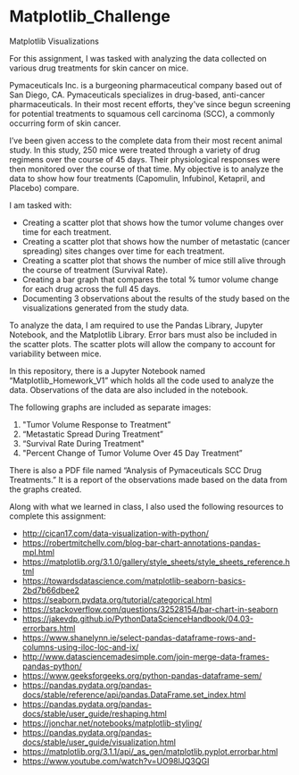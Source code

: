 # Matplotlib_Challenge

Matplotlib Visualizations

For this assignment, I was tasked with analyzing the data collected on various drug treatments for skin cancer on mice. 

Pymaceuticals Inc. is a burgeoning pharmaceutical company based out of San Diego, CA. Pymaceuticals specializes in drug-based, anti-cancer pharmaceuticals. In their most recent efforts, they've since begun screening for potential treatments to squamous cell carcinoma (SCC), a commonly occurring form of skin cancer.

I’ve been given access to the complete data from their most recent animal study. In this study, 250 mice were treated through a variety of drug regimens over the course of 45 days. Their physiological responses were then monitored over the course of that time. My objective is to analyze the data to show how four treatments (Capomulin, Infubinol, Ketapril, and Placebo) compare.

I am tasked with:

-	Creating a scatter plot that shows how the tumor volume changes over time for each treatment.
-	Creating a scatter plot that shows how the number of metastatic (cancer spreading) sites changes over time for each treatment.
-	Creating a scatter plot that shows the number of mice still alive through the course of treatment (Survival Rate).
-	Creating a bar graph that compares the total % tumor volume change for each drug across the full 45 days.
-	Documenting 3 observations about the results of the study based on the visualizations generated from the study data.

To analyze the data, I am required to use the Pandas Library, Jupyter Notebook, and the Matplotlib Library. Error bars must also be included in the scatter plots. The scatter plots will allow the company to account for variability between mice.

In this repository, there is a Jupyter Notebook named “Matplotlib_Homework_V1” which holds all the code used to analyze the data. Observations of the data are also included in the notebook.

The following graphs are included as separate images:

1.	"Tumor Volume Response to Treatment”
2.	“Metastatic Spread During Treatment”
3.	“Survival Rate During Treatment"
4.	"Percent Change of Tumor Volume Over 45 Day Treatment” 

There is also a PDF file named “Analysis of Pymaceuticals SCC Drug Treatments.” It is a report of the observations made based on the data from the graphs created.

Along with what we learned in class, I also used the following resources to complete this assignment:

-	http://cican17.com/data-visualization-with-python/
-	https://robertmitchellv.com/blog-bar-chart-annotations-pandas-mpl.html
-	https://matplotlib.org/3.1.0/gallery/style_sheets/style_sheets_reference.html
-	https://towardsdatascience.com/matplotlib-seaborn-basics-2bd7b66dbee2
-	https://seaborn.pydata.org/tutorial/categorical.html
-	https://stackoverflow.com/questions/32528154/bar-chart-in-seaborn
-	https://jakevdp.github.io/PythonDataScienceHandbook/04.03-errorbars.html
-	https://www.shanelynn.ie/select-pandas-dataframe-rows-and-columns-using-iloc-loc-and-ix/
-	http://www.datasciencemadesimple.com/join-merge-data-frames-pandas-python/
-	https://www.geeksforgeeks.org/python-pandas-dataframe-sem/
-	https://pandas.pydata.org/pandas-docs/stable/reference/api/pandas.DataFrame.set_index.html
-	https://pandas.pydata.org/pandas-docs/stable/user_guide/reshaping.html
-	https://jonchar.net/notebooks/matplotlib-styling/
-	https://pandas.pydata.org/pandas-docs/stable/user_guide/visualization.html
-	https://matplotlib.org/3.1.1/api/_as_gen/matplotlib.pyplot.errorbar.html
-	https://www.youtube.com/watch?v=UO98lJQ3QGI


